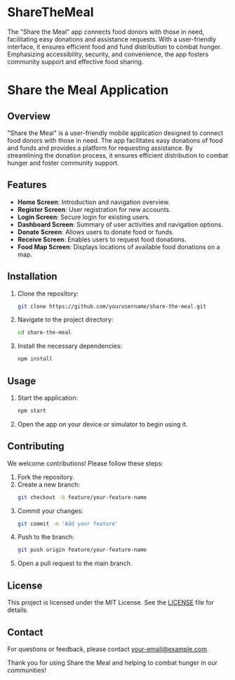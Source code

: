 # ShareTheMeal
 The "Share the Meal" app connects food donors with those in need, facilitating easy donations and assistance requests. With a user-friendly interface, it ensures efficient food and fund distribution to combat hunger. Emphasizing accessibility, security, and convenience, the app fosters community support and effective food sharing.

# Share the Meal Application

## Overview
"Share the Meal" is a user-friendly mobile application designed to connect food donors with those in need. The app facilitates easy donations of food and funds and provides a platform for requesting assistance. By streamlining the donation process, it ensures efficient distribution to combat hunger and foster community support.

## Features
- **Home Screen**: Introduction and navigation overview.
- **Register Screen**: User registration for new accounts.
- **Login Screen**: Secure login for existing users.
- **Dashboard Screen**: Summary of user activities and navigation options.
- **Donate Screen**: Allows users to donate food or funds.
- **Receive Screen**: Enables users to request food donations.
- **Food Map Screen**: Displays locations of available food donations on a map.

## Installation
1. Clone the repository:
   ```bash
   git clone https://github.com/yourusername/share-the-meal.git
   ```
2. Navigate to the project directory:
   ```bash
   cd share-the-meal
   ```
3. Install the necessary dependencies:
   ```bash
   npm install
   ```

## Usage
1. Start the application:
   ```bash
   npm start
   ```
2. Open the app on your device or simulator to begin using it.

## Contributing
We welcome contributions! Please follow these steps:
1. Fork the repository.
2. Create a new branch:
   ```bash
   git checkout -b feature/your-feature-name
   ```
3. Commit your changes:
   ```bash
   git commit -m 'Add your feature'
   ```
4. Push to the branch:
   ```bash
   git push origin feature/your-feature-name
   ```
5. Open a pull request to the main branch.

## License
This project is licensed under the MIT License. See the [LICENSE](LICENSE) file for details.

## Contact
For questions or feedback, please contact [your-email@example.com](mailto:princetrojan@proton.me).

Thank you for using Share the Meal and helping to combat hunger in our communities!
